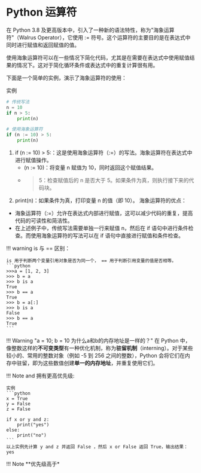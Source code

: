 # Python 运算符
在 Python 3.8 及更高版本中，引入了一种新的语法特性，称为"海象运算符"（Walrus Operator），它使用 := 符号。这个运算符的主要目的是在表达式中同时进行赋值和返回赋值的值。

使用海象运算符可以在一些情况下简化代码，尤其是在需要在表达式中使用赋值结果的情况下。这对于简化循环条件或表达式中的重复计算很有用。

下面是一个简单的实例，演示了海象运算符的使用：

实例
```python
# 传统写法
n = 10
if n > 5:
    print(n)
```
```python
# 使用海象运算符
if (n := 10) > 5:
    print(n)
```

1. if (n := 10) > 5:：这是使用海象运算符（:=）的写法。海象运算符在表达式中进行赋值操作。
    - (n := 10)：将变量 n 赋值为 10，同时返回这个赋值结果。
    - > 5：检查赋值后的 n 是否大于 5。如果条件为真，则执行接下来的代码块。
2. print(n)：如果条件为真，打印变量 n 的值（即 10）。
海象运算符的优点：

- 海象运算符（:=）允许在表达式内部进行赋值，这可以减少代码的重复，提高代码的可读性和简洁性。
- 在上述例子中，传统写法需要单独一行来赋值 n，然后在 if 语句中进行条件检查。而使用海象运算符的写法可以在 if 语句中直接进行赋值和条件检查。


!!! warning
    is 与 == 区别：

    is 用于判断两个变量引用对象是否为同一个， == 用于判断引用变量的值是否相等。
    ```python
    >>>a = [1, 2, 3]
    >>> b = a
    >>> b is a 
    True
    >>> b == a
    True
    >>> b = a[:]
    >>> b is a
    False
    >>> b == a
    True
    ```


!!! Warning "a = 10; b = 10 为什么a和b的内存地址是一样的？"
    在 Python 中，像整数这样的**不可变类型**有一种优化机制，称为**驻留机制**（interning）。对于某些较小的、常用的整数对象（例如 -5 到 256 之间的整数），Python 会将它们在内存中驻留，即为这些数值创建**单一的内存地址**，并重复使用它们。

!!! Note
    and 拥有更高优先级:

    实例
    ```python
    x = True
    y = False
    z = False
    
    if x or y and z:
        print("yes")
    else:
        print("no")
    ```
    以上实例先计算 y and z 并返回 False ，然后 x or False 返回 True，输出结果：yes

!!! Note
    \*\*优先级高于\*